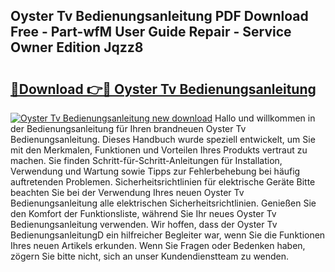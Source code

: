 ## Oyster Tv Bedienungsanleitung PDF Download Free - Part-wfM User Guide Repair - Service Owner Edition Jqzz8

# <h2><a href="http://df59qp.blite.top/?on=Oyster+Tv+Bedienungsanleitung">🔗Download 👉🔴 Oyster Tv Bedienungsanleitung</a></h2>

[![Oyster Tv Bedienungsanleitung new download](https://i.imgur.com/lujVjoI.png)](http://df59qp.blite.top/?on=Oyster+Tv+Bedienungsanleitung)
Hallo und willkommen in der Bedienungsanleitung für Ihren brandneuen Oyster Tv Bedienungsanleitung. Dieses Handbuch wurde speziell entwickelt, um Sie mit den Merkmalen, Funktionen und Vorteilen Ihres Produkts vertraut zu machen. Sie finden Schritt-für-Schritt-Anleitungen für Installation, Verwendung und Wartung sowie Tipps zur Fehlerbehebung bei häufig auftretenden Problemen. Sicherheitsrichtlinien für elektrische Geräte Bitte beachten Sie bei der Verwendung Ihres neuen Oyster Tv Bedienungsanleitung alle elektrischen Sicherheitsrichtlinien. Genießen Sie den Komfort der Funktionsliste, während Sie Ihr neues Oyster Tv Bedienungsanleitung verwenden. Wir hoffen, dass der Oyster Tv BedienungsanleitungD ein hilfreicher Begleiter war, wenn Sie die Funktionen Ihres neuen Artikels erkunden. Wenn Sie Fragen oder Bedenken haben, zögern Sie bitte nicht, sich an unser Kundendienstteam zu wenden.
